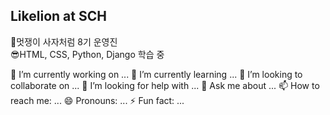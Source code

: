 ## Likelion at SCH
🦁멋쟁이 사자처럼 8기 운영진  
😎HTML, CSS, Python, Django 학습 중

🔭 I’m currently working on ...
🌱 I’m currently learning ...
👯 I’m looking to collaborate on ...
🤔 I’m looking for help with ...
💬 Ask me about ...
📫 How to reach me: ...
😄 Pronouns: ...
⚡ Fun fact: ...
